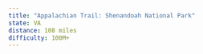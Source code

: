 ```yaml
---
title: "Appalachian Trail: Shenandoah National Park"
state: VA
distance: 108 miles
difficulty: 100M+
---
```

